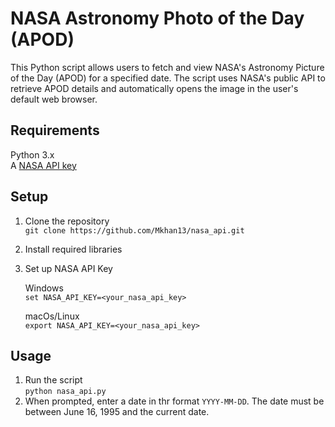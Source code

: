 # NASA Astronomy Photo of the Day (APOD)
This Python script allows users to fetch and view NASA's Astronomy Picture of the Day (APOD) for a specified date. The script uses NASA's public API to retrieve APOD details and automatically opens the image in the user's default web browser.  

## Requirements
Python 3.x  
A [NASA API key](https://api.nasa.gov/)  

## Setup
1. Clone the repository  
   ```git clone https://github.com/Mkhan13/nasa_api.git```  
2. Install required libraries
   
3. Set up NASA API Key
     
   Windows  
   ```set NASA_API_KEY=<your_nasa_api_key>```
     
   macOs/Linux  
   ```export NASA_API_KEY=<your_nasa_api_key>```  

## Usage  
1. Run the script  
   ```python nasa_api.py```  
2. When prompted, enter a date in thr format ```YYYY-MM-DD```. The date must be between June 16, 1995 and the current date.


